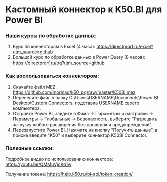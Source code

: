 # Кастомный коннектор к K50.BI для Power BI

### Наши курсы по обработке данных:
1) Курс по коннекторам в Excel (4 часа): https://directprorf.ru/excel?utm_source=github
2) Большой курс по обработке данных в Power Query (8 часов): https://directprorf.ru/pq?utm_source=github

### Как воспользоваться коннектором:

1) Скачайте файл MEZ: https://github.com/morinad/k50_pq/raw/master/K50BI.mez
2) Перенесите файл в папку C:\Users\USERNAME\Documents\Power BI Desktop\Custom Connectors, подставив USERNAME своего компьютера.
3) Откройте Power BI, зайдите в Файл -> Параметры и настройки -> Параметры -> Глобальные -> Безопасность, выберите "Разрешить загрузку любого расширения без проверок и предупреждений".
4) Перезапустите Power BI. Нажмите на кнопку "Получить данные", в поиске введите "K50" и выберите коннектор K50BI Connector.


### Полезные ссылки:
Подробное видео по использованию коннектора: https://youtu.be/QMMuVjoKq1w

Получение токена: https://help.k50.ru/bi-api/token_creation/

